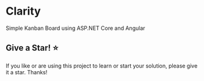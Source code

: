 # Clarity

Simple Kanban Board using ASP.NET Core and Angular

## Give a Star! :star:

If you like or are using this project to learn or start your solution, please give it a star. Thanks!

